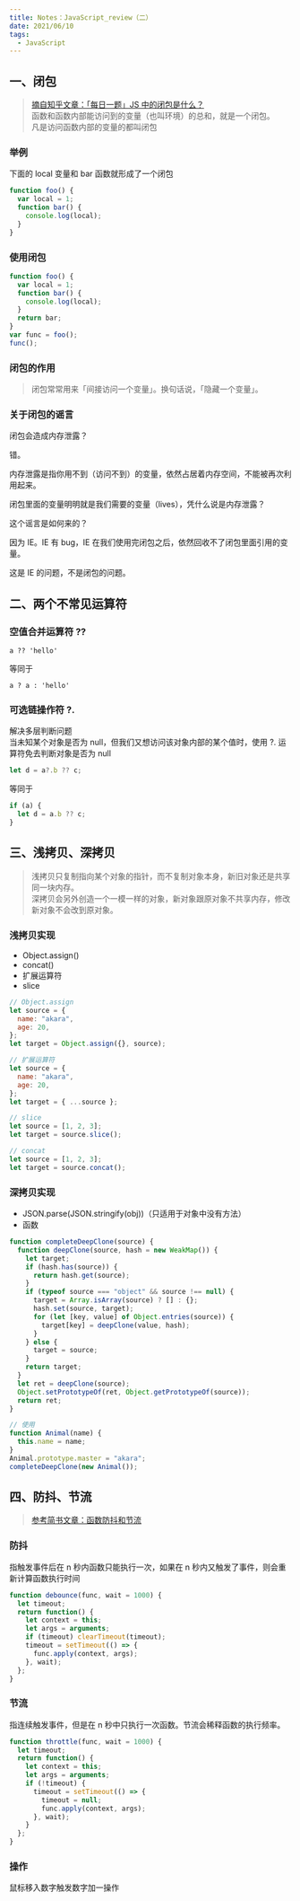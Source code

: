 ```yaml
---
title: Notes：JavaScript_review（二）
date: 2021/06/10
tags:
  - JavaScript
---
```


## 一、闭包

> [摘自知乎文章：「每日一题」JS 中的闭包是什么？](https://zhuanlan.zhihu.com/p/22486908)  
> 函数和函数内部能访问到的变量（也叫环境）的总和，就是一个闭包。  
> 凡是访问函数内部的变量的都叫闭包

### 举例

下面的 local 变量和 bar 函数就形成了一个闭包

```js
function foo() {
  var local = 1;
  function bar() {
    console.log(local);
  }
}
```

### 使用闭包

```js
function foo() {
  var local = 1;
  function bar() {
    console.log(local);
  }
  return bar;
}
var func = foo();
func();
```

### 闭包的作用

> 闭包常常用来「间接访问一个变量」。换句话说，「隐藏一个变量」。

### 关于闭包的谣言

闭包会造成内存泄露？

错。

内存泄露是指你用不到（访问不到）的变量，依然占居着内存空间，不能被再次利用起来。

闭包里面的变量明明就是我们需要的变量（lives），凭什么说是内存泄露？

这个谣言是如何来的？

因为 IE。IE 有 bug，IE 在我们使用完闭包之后，依然回收不了闭包里面引用的变量。

这是 IE 的问题，不是闭包的问题。

## 二、两个不常见运算符

### 空值合并运算符 ??

```
a ?? 'hello'
```

等同于

```
a ? a : 'hello'
```

### 可选链操作符 ?.

解决多层判断问题  
当未知某个对象是否为 null，但我们又想访问该对象内部的某个值时，使用 ?. 运算符免去判断对象是否为 null

```js
let d = a?.b ?? c;
```

等同于

```js
if (a) {
  let d = a.b ?? c;
}
```

## 三、浅拷贝、深拷贝

> 浅拷贝只复制指向某个对象的指针，而不复制对象本身，新旧对象还是共享同一块内存。  
> 深拷贝会另外创造一个一模一样的对象，新对象跟原对象不共享内存，修改新对象不会改到原对象。

### 浅拷贝实现

- Object.assign()
- concat()
- 扩展运算符
- slice

```js
// Object.assign
let source = {
  name: "akara",
  age: 20,
};
let target = Object.assign({}, source);

// 扩展运算符
let source = {
  name: "akara",
  age: 20,
};
let target = { ...source };

// slice
let source = [1, 2, 3];
let target = source.slice();

// concat
let source = [1, 2, 3];
let target = source.concat();
```

### 深拷贝实现

- JSON.parse(JSON.stringify(obj))（只适用于对象中没有方法）
- 函数

```js
function completeDeepClone(source) {
  function deepClone(source, hash = new WeakMap()) {
    let target;
    if (hash.has(source)) {
      return hash.get(source);
    }
    if (typeof source === "object" && source !== null) {
      target = Array.isArray(source) ? [] : {};
      hash.set(source, target);
      for (let [key, value] of Object.entries(source)) {
        target[key] = deepClone(value, hash);
      }
    } else {
      target = source;
    }
    return target;
  }
  let ret = deepClone(source);
  Object.setPrototypeOf(ret, Object.getPrototypeOf(source));
  return ret;
}

// 使用
function Animal(name) {
  this.name = name;
}
Animal.prototype.master = "akara";
completeDeepClone(new Animal());
```

## 四、防抖、节流
> [参考简书文章：函数防抖和节流](https://www.jianshu.com/p/c8b86b09daf0)  


### 防抖
指触发事件后在 n 秒内函数只能执行一次，如果在 n 秒内又触发了事件，则会重新计算函数执行时间

```js
function debounce(func, wait = 1000) {
  let timeout;
  return function() {
    let context = this;
    let args = arguments;
    if (timeout) clearTimeout(timeout);
    timeout = setTimeout(() => {
      func.apply(context, args);
    }, wait);
  };
}
```

### 节流
指连续触发事件，但是在 n 秒中只执行一次函数。节流会稀释函数的执行频率。

```js
function throttle(func, wait = 1000) {
  let timeout;
  return function() {
    let context = this;
    let args = arguments;
    if (!timeout) {
      timeout = setTimeout(() => {
        timeout = null;
        func.apply(context, args);
      }, wait);
    }
  };
}
```
### 操作
鼠标移入数字触发数字加一操作
<Common />  

<Debounce />  

<Throttle />  
